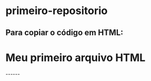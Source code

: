 # primeiro-repositorio

Para copiar o código em HTML:
------
<html>
 <h1>Meu primeiro arquivo HTML</h1>
</html>
------
